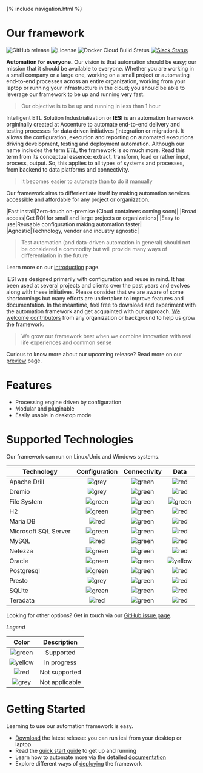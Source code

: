 {% include navigation.html %}

# Our framework

![GitHub release](https://img.shields.io/github/release-pre/metadew/iesi.svg)
![License](https://img.shields.io/badge/license-MIT-green.svg)
![Docker Cloud Build Status](https://img.shields.io/docker/cloud/build/metadew/iesi.svg)
[![Slack Status](https://img.shields.io/badge/slack-join_chat-white.svg?logo=slack&style=social)](https://join.slack.com/t/metadew/shared_invite/enQtNjMzOTk0MjI0Mzg1LTI4OThjYmVlMWRkYjg1OTkwZjAyYmQzMjU5OWVlZTJlMGIzMWVhZTE3N2RjZGVmOTk2MDRiNjk0Y2ViMjgyYTU)

**Automation for everyone.** Our vision is that automation should be easy; our mission that it should be available to everyone. Whether you are working in a small company or a large one, working on a small project or automating end-to-end processes across an entire organization, working from your laptop or running your infrastructure in the cloud; you should be able to leverage our framework to be up and running very fast.

> Our objective is to be up and running in less than 1 hour

Intelligent ETL Solution Industrialization or **IESI** is an automation framework orgininally created at Accenture to automate end-to-end delivery and testing processes for data driven initiatives (integration or migration). It allows the configuration, execution and reporting on automated executions driving development, testing and deployment automation. Although our name includes the term *ETL*, the framework is so much more. Read this term from its conceptual essence: extract, transform, load or rather input, process, output. So, this applies to all types of systems and processes, from backend to data platforms and connectivity.

> It becomes easier to automate than to do it manually

Our framework aims to differientiate itself by making automation services accessible and affordable for any project or organization.

|Fast install|Zero-touch on-premise (Cloud containers coming soon)|
|Broad access|Get ROI for small and large projects or organizations|
|Easy to use|Reusable configuration making automation faster|
|Agnostic|Technology, vendor and industry agnostic|

> Test automation (and data-driven automation in general) should not be considered a commodity but will provide many ways of differentiation in the future

Learn more on our [introduction](/{{site.repository}}/pages/introduction.html) page.

IESI was designed primarily with configuration and reuse in mind. 
It has been used at several projects and clients over the past years and evolves along with these initiatives. 
Please consider that we are aware of some shortcomings but many efforts are undertaken to improve features and documentation. 
In the meantime, feel free to download and experiment with the automation framework and get acquainted with our approach. 
[We welcome contributors](/{{site.repository}}/pages/contribute/contribute.html) from any organization or background to help us grow the framework.

> We grow our framework best when we combine innovation with real life experiences and common sense

Curious to know more about our upcoming release? Read more on our [preview](https://github.com/metadew/iesi/wiki/Next-release-preview) page.

# Features

* Processing engine driven by configuration
* Modular and pluginable
* Easily usable in desktop mode

# Supported Technologies

Our framework can run on Linux/Unix and Windows systems.

|Technology|Configuration|Connectivity|Data|
|----------|    :---:    |   :---:    |   :---:    |
|Apache Drill|![grey](/{{site.repository}}/images/icons/grey-dot.png)|![green](/{{site.repository}}/images/icons/green-dot.png)|![red](/{{site.repository}}/images/icons/red-dot.png)|
|Dremio|![grey](/{{site.repository}}/images/icons/grey-dot.png)|![green](/{{site.repository}}/images/icons/green-dot.png)|![red](/{{site.repository}}/images/icons/red-dot.png)|
|File System|![green](/{{site.repository}}/images/icons/green-dot.png)|![green](/{{site.repository}}/images/icons/green-dot.png)|![green](/{{site.repository}}/images/icons/green-dot.png)|
|H2|![green](/{{site.repository}}/images/icons/green-dot.png)|![green](/{{site.repository}}/images/icons/green-dot.png)|![red](/{{site.repository}}/images/icons/red-dot.png)|
|Maria DB|![red](/{{site.repository}}/images/icons/red-dot.png)|![green](/{{site.repository}}/images/icons/green-dot.png)|![red](/{{site.repository}}/images/icons/red-dot.png)|
|Microsoft SQL Server|![green](/{{site.repository}}/images/icons/green-dot.png)|![green](/{{site.repository}}/images/icons/green-dot.png)|![red](/{{site.repository}}/images/icons/red-dot.png)|
|MySQL|![red](/{{site.repository}}/images/icons/red-dot.png)|![green](/{{site.repository}}/images/icons/green-dot.png)|![red](/{{site.repository}}/images/icons/red-dot.png)|
|Netezza|![green](/{{site.repository}}/images/icons/green-dot.png)|![green](/{{site.repository}}/images/icons/green-dot.png)|![red](/{{site.repository}}/images/icons/red-dot.png)|
|Oracle|![green](/{{site.repository}}/images/icons/green-dot.png)|![green](/{{site.repository}}/images/icons/green-dot.png)|![yellow](/{{site.repository}}/images/icons/yellow-dot.png)|
|Postgresql|![green](/{{site.repository}}/images/icons/green-dot.png)|![green](/{{site.repository}}/images/icons/green-dot.png)|![red](/{{site.repository}}/images/icons/red-dot.png)|
|Presto|![grey](/{{site.repository}}/images/icons/grey-dot.png)|![green](/{{site.repository}}/images/icons/green-dot.png)|![red](/{{site.repository}}/images/icons/red-dot.png)|
|SQLite|![green](/{{site.repository}}/images/icons/green-dot.png)|![green](/{{site.repository}}/images/icons/green-dot.png)|![red](/{{site.repository}}/images/icons/red-dot.png)|
|Teradata|![red](/{{site.repository}}/images/icons/red-dot.png)|![green](/{{site.repository}}/images/icons/green-dot.png)|![red](/{{site.repository}}/images/icons/red-dot.png)|

Looking for other options? Get in touch via our [GitHub issue page](https://github.com/metadew/iesi/issues).

*Legend*

|Color|Description|
|:---:|:---:|
|![green](/{{site.repository}}/images/icons/green-dot.png)|Supported|
|![yellow](/{{site.repository}}/images/icons/yellow-dot.png)|In progress|
|![red](/{{site.repository}}/images/icons/red-dot.png)|Not supported|
|![grey](/{{site.repository}}/images/icons/grey-dot.png)|Not applicable|

# Getting Started

Learning to use our automation framework is easy.
* [Download](/{{site.repository}}/pages/download.html) the latest release: you can run iesi from your desktop or laptop.
* Read the [quick start guide](/{{site.repository}}/pages/quickstart.html) to get up and running
* Learn how to automate more via the detailed [documentation](/{{site.repository}}/pages/documentation.html)
* Explore different ways of [deploying](/{{site.repository}}/pages/deploy/deploy.html) the framework
